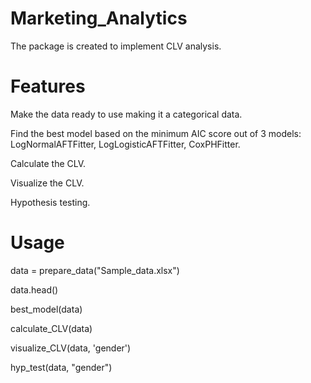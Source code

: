 # Marketing_Analytics
The package is created to implement CLV analysis.

# Features
Make the data ready to use making it a categorical data.

Find the best model based on the minimum AIC score out of 3 models: LogNormalAFTFitter, LogLogisticAFTFitter, CoxPHFitter.

Calculate the CLV.

Visualize the CLV.

Hypothesis testing.

# Usage

data = prepare_data("Sample_data.xlsx")

data.head()

best_model(data)

calculate_CLV(data)

visualize_CLV(data, 'gender')

hyp_test(data, "gender")
